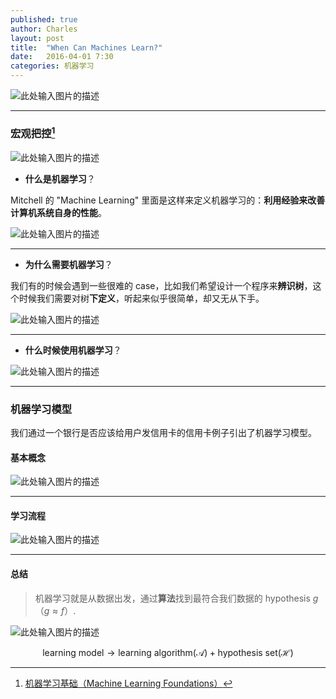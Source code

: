 ```yaml
---
published: true
author: Charles
layout: post
title:  "When Can Machines Learn?"
date:   2016-04-01 7:30
categories: 机器学习 
---
```


![此处输入图片的描述][1]

----------

### 宏观把控[^1]

![此处输入图片的描述][2]

- **什么是机器学习**？

<div class="inline_list">
Mitchell 的 "Machine Learning" 里面是这样来定义机器学习的：<strong>利用经验来改善计算机系统自身的性能</strong>。
</div>

![此处输入图片的描述][3]

----------


- **为什么需要机器学习**？

<div class="inline_list">
我们有的时候会遇到一些很难的 case，比如我们希望设计一个程序来<strong>辨识树</strong>，这个时候我们需要对树<strong>下定义</strong>，听起来似乎很简单，却又无从下手。
</div>

![此处输入图片的描述][4]

----------


- **什么时候使用机器学习**？

![此处输入图片的描述][5]

----------

### 机器学习模型

我们通过一个银行是否应该给用户发信用卡的信用卡例子引出了机器学习模型。


#### 基本概念
![此处输入图片的描述][6]


----------

#### 学习流程
![此处输入图片的描述][7]


----------


#### 总结

> 机器学习就是从数据出发，通过**算法**找到最符合我们数据的 hypothesis $g$（$g \approx f$）.

![此处输入图片的描述][8]

$$\text{learning model} \rightarrow \text{learning algorithm}(\mathcal{A}) + \text{hypothesis set}(\mathcal{H})$$

[^1]: [机器学习基础（Machine Learning Foundations）](https://www.coursera.org/course/ntumlone)

  [1]: http://7xjbdi.com1.z0.glb.clouddn.com/2016-04-03_194735.png
  [2]: http://7xjbdi.com1.z0.glb.clouddn.com/mc_a.png?imageView2/2/w/300
  [3]: http://7xjbdi.com1.z0.glb.clouddn.com/2016-04-03_200749.png
  [4]: http://7xjbdi.com1.z0.glb.clouddn.com/2016-04-03_200613.png
  [5]: http://7xjbdi.com1.z0.glb.clouddn.com/2016-04-03_200945.png
  [6]: http://7xjbdi.com1.z0.glb.clouddn.com/2016-04-03_202929.png
  [7]: http://7xjbdi.com1.z0.glb.clouddn.com/2016-04-03_205722.png
  [8]: http://7xjbdi.com1.z0.glb.clouddn.com/2016-04-03_211027.png

